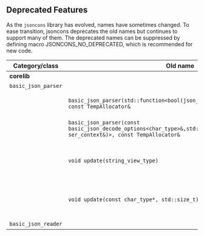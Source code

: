 ## Deprecated Features

As the `jsoncons` library has evolved, names have sometimes changed. To ease transition, jsoncons deprecates the old names but continues to support many of them. The deprecated names can be suppressed by defining macro JSONCONS_NO_DEPRECATED, which is recommended for new code.

Category/class|Old name|Replacement
--------|-----------|--------------
__corelib__|&nbsp;|&nbsp;
`basic_json_parser`|&nbsp;|&nbsp;
&nbsp;|`basic_json_parser(std::function<bool(json_errc,const ser_context&)>, const TempAllocator&`|Set error handler in options
&nbsp;|`basic_json_parser(const basic_json_decode_options<char_type>&,std::function<bool(json_errc,const ser_context&)>, const TempAllocator&`|Set error handler in options
&nbsp;|`void update(string_view_type)`|Use `set_buffer` once or provide a chunk reader
&nbsp;|`void update(const char_type*, std::size_t)`|Use `set_buffer` once or provide a chunk reader
`basic_json_reader`|&nbsp;|&nbsp;



